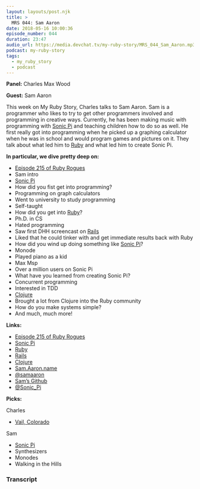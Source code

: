 ```yaml
---
layout: layouts/post.njk
title: >
  MRS 044: Sam Aaron
date: 2018-05-16 10:00:36
episode_number: 044
duration: 23:47
audio_url: https://media.devchat.tv/my-ruby-story/MRS_044_Sam_Aaron.mp3
podcast: my-ruby-story
tags:
  - my_ruby_story
  - podcast
---
```


**Panel:** Charles Max Wood

**Guest:** Sam Aaron

This week on My Ruby Story, Charles talks to Sam Aaron. Sam is a programmer who likes to try to get other programmers involved and programming in creative ways. Currently, he has been making music with programming with [Sonic Pi](https://sonic-pi.net/) and teaching children how to do so as well. He first really got into programming when he picked up a graphing calculator when he was in school and would program games and pictures on it. They talk about what led him to [Ruby](https://www.ruby-lang.org/en/) and what led him to create Sonic Pi.

**In particular, we dive pretty deep on:**

- [Episode 215 of Ruby Rogues](https://devchat.tv/ruby-rogues/215-rr-sonic-pi-with-sam-aaron)
- Sam intro
- [Sonic Pi](https://sonic-pi.net/)
- How did you fist get into programming?
- Programming on graph calculators
- Went to university to study programming
- Self-taught
- How did you get into [Ruby](https://www.ruby-lang.org/en/)?
- Ph.D. in CS
- Hated programming
- Saw first DHH screencast on [Rails](https://rubyonrails.org/)
- Liked that he could tinker with and get immediate results back with Ruby
- How did you wind up doing something like [Sonic Pi](https://sonic-pi.net/)?
- Monode
- Played piano as a kid
- Max Msp
- Over a million users on Sonic Pi
- What have you learned from creating Sonic Pi?
- Concurrent programming
- Interested in TDD
- [Clojure](https://clojure.org/)
- Brought a lot from Clojure into the Ruby community
- How do you make systems simple?
- And much, much more!

**Links:**

- [Episode 215 of Ruby Rogues](https://devchat.tv/ruby-rogues/215-rr-sonic-pi-with-sam-aaron)
- [Sonic Pi](https://sonic-pi.net/)
- [Ruby](https://www.ruby-lang.org/en/)
- [Rails](https://rubyonrails.org/)
- [Clojure](https://clojure.org/)
- [Sam.Aaron.name](http://sam.aaron.name/)
- [@samaaron](https://twitter.com/samaaron?ref_src=twsrc%255Egoogle%257Ctwcamp%255Eserp%257Ctwgr%255Eauthor)
- [Sam’s Github](https://github.com/samaaron)
- [@Sonic_Pi](https://twitter.com/sonic_pi?lang=en)

**Picks:**

Charles

- [Vail, Colorado](https://www.vail.com/)

Sam

- [Sonic Pi](https://sonic-pi.net/)
- Synthesizers
- Monodes
- Walking in the Hills

### Transcript
